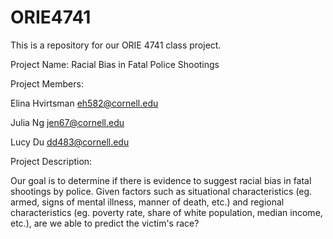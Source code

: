 # ORIE4741

This is a repository for our ORIE 4741 class project.

Project Name: Racial Bias in Fatal Police Shootings

Project Members: 

Elina Hvirtsman <eh582@cornell.edu>

Julia Ng <jen67@cornell.edu>

Lucy Du <dd483@cornell.edu>


Project Description:

Our goal is to determine if there is evidence to suggest racial bias in fatal shootings by police. Given factors such as situational characteristics (eg. armed, signs of mental illness, manner of death, etc.) and regional characteristics (eg. poverty rate, share of white population, median income, etc.), are we able to predict the victim's race? 